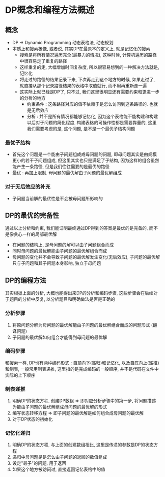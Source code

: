 # DP概念和编程方法概述

## 概念

- DP -> Dynamic Programming 动态表格法, 动态规划
- 本质上和搜索极像, 或者说, 其实DP在最原本的定义上, 就是记忆化的搜索
  - 搜索是将所有情况遍历完全(最暴力的情况), 这种时候, 计算机遍历的路径中很容易走了重复的路径
  - 这样重复的走, 大幅增加时间复杂度, 所以很容易想到的一种解决方法就是, 记忆化
  - 将走过的路径的结果记录下来, 下次再走到这个地方的时候, 如果走过了, 就直接从那个记录路径结果的表格中取值就行, 而不用再重新走一遍
  - 这实际上就已经是DP了, 只不过, 我们这里很明显还有需要约束和更进一步的分析的地方
    - 约束条件 : 这条路径对应的值不依赖于是怎么访问到这条路径的. 也就是无后效应
    - 分析 : 并不是所有情况都能够记忆化, 因为这个表格能不能构建和构建以后对于问题的简化程度, 构建表格的可操作性都是需要靠量的, 这里我们需要考虑的是, 这个问题, 是不是一个最优子结构问题

### 最优子结构

- 首先这个问题是一个能由子问题组成成母问题的问题, 即母问题其实是由规模更小的若干子问题组成, 但这里其实也只是满足了子结构, 因为这样的组合虽然能产生一条路径, 但是我们往往需要的是最优的路径
- 最优 : 再加上限制, 母问题的最优解由子问题的最优解组成

### 对于无后效应的补充

- 子问题当前解的最优性是不会被母问题所影响的

## DP的最优的完备性

通过以上分析和约束, 我们能证明最终通过DP得到的答案是最优的是完备的, 而不是像贪心一样的局部最优解

- 在问题的结构上, 是母问题的解可以由子问题组合而成
- 同时母问题的最优解能由子问题的最优解组合而成
- 母问题的变化并不会导致子问题的最优解发生变化(无后效应), 子问题的最优解只与子问题和其子问题本身影响, 独立于母问题

## DP的编程方法

其实根据上面的分析, 大概也能得出来DP的分析和编码步骤, 这些步骤会在后续对于题目的分析中反复, 以分析题目和明确做法是否是正确的 

### 分析步骤

1. 将原问题分解为母问题的最优解能由子问题的最优解组合而成的问题形式 (翻译问题)
2. 子问题的最优解如何组合才能得到母问题的最优解

### 编码步骤

和搜索一样, DP也有两种编码形式 : 自顶向下(递归)和记忆化, 以及自底向上(递推)和制表, 一般常用制表递推, 这里指的是完成编码的一般顺序, 并不是代码在文件中实际的上下顺序

### 制表递推

1. 明确DP的状态方程, 创建DP数组 => 即对应分析步骤中的第一步, 将问题描述为能由子问题的最优解组成母问题的最优解的形式
2. 编写状态转移方程  => 即子问题的最优解是如何组合成母问题的最优解
3. 对于DP状态的初始化

### 记忆化递归

1. 明确DP的状态方程, 与上面的创建数组相比, 这里是传递的参数是DP的状态方程
2. 递归中母问题是是怎么由子问题的返回的数值组成
3. 设定"最子"的问题, 用于返回
4. 如果这个地方被访问过, 直接返回记忆表格中的值
